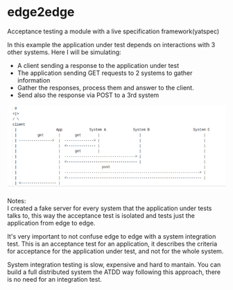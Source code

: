 # edge2edge
Acceptance testing a module with a live specification framework(yatspec)


In this example the application under test depends on interactions with 3 other systems.
Here I will be simulating:
- A client sending a response to the application under test
- The application sending GET requests to 2 systems to gather information
- Gather the responses, process them and answer to the client.
- Send also the response via POST to a 3rd system

![ScreenShot](https://raw.githubusercontent.com/SFRJ/edge2edge/master/diagram.png)

Notes:    
I created a fake server for every system that the application under tests talks to, this way
the acceptance test is isolated and tests just the application from edge to edge.

It's very important to not confuse edge to edge with a system integration test. 
This is an acceptance test for an application, it describes the criteria for acceptance for the application
under test, and not for the whole system. 

System integration testing is slow, expensive and hard to mantain. 
You can build a full distributed system the ATDD way following this approach, there is no need for an integration
test.


